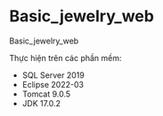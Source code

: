 # Basic_jewelry_web
Basic_jewelry_web

Thực hiện trên các phần mềm:
  - SQL Server 2019
  - Eclipse 2022-03
  - Tomcat 9.0.5
  - JDK 17.0.2
